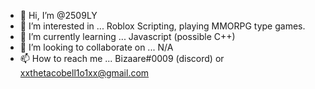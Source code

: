- 👋 Hi, I’m @2509LY
- 👀 I’m interested in ... Roblox Scripting, playing MMORPG type games.
- 🌱 I’m currently learning ... Javascript (possible C++)
- 💞️ I’m looking to collaborate on ... N/A
- 📫 How to reach me ... Bizaare#0009 (discord) or xxthetacobell1o1xx@gmail.com

<!---
2509LY/2509LY is a ✨ special ✨ repository because its `README.md` (this file) appears on your GitHub profile.
You can click the Preview link to take a look at your changes.
--->
